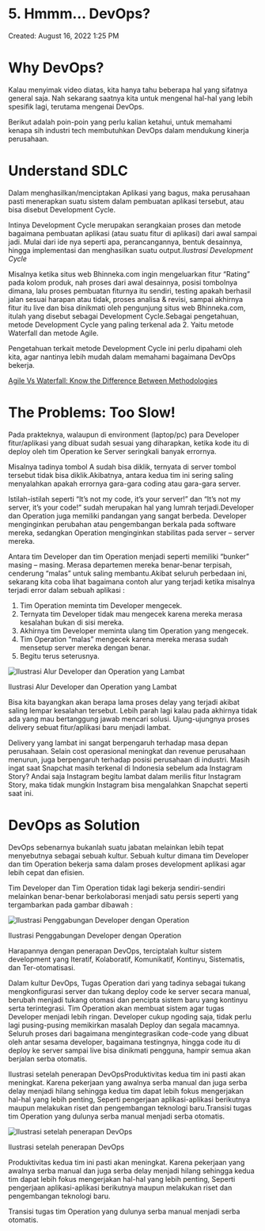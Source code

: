 # 5. Hmmm… DevOps?

Created: August 16, 2022 1:25 PM

# ****Why DevOps?****

Kalau menyimak video diatas, kita hanya tahu beberapa hal yang sifatnya general saja. Nah sekarang saatnya kita untuk mengenal hal-hal yang lebih spesifik lagi, terutama mengenai DevOps. 

Berikut adalah poin-poin yang perlu kalian ketahui, untuk memahami kenapa sih industri tech membutuhkan DevOps dalam mendukung kinerja perusahaan.

# **Understand SDLC**

Dalam menghasilkan/menciptakan Aplikasi yang bagus, maka perusahaan pasti menerapkan suatu sistem dalam pembuatan aplikasi tersebut, atau bisa disebut Development Cycle. 

Intinya Development Cycle merupakan serangkaian proses dan metode bagaimana pembuatan aplikasi (atau suatu fitur di aplikasi) dari awal sampai jadi. Mulai dari ide nya seperti apa, perancangannya, bentuk desainnya, hingga implementasi dan menghasilkan suatu output.*Ilustrasi Development Cycle*

Misalnya ketika situs web Bhinneka.com ingin mengeluarkan fitur “Rating” pada kolom produk, nah proses dari awal desainnya, posisi tombolnya dimana, lalu proses pembuatan fiturnya itu sendiri, testing apakah berhasil jalan sesuai harapan atau tidak, proses analisa & revisi, sampai akhirnya fitur itu live dan bisa dinikmati oleh pengunjung situs web Bhinneka.com, itulah yang disebut sebagai Development Cycle.Sebagai pengetahuan, metode Development Cycle yang paling terkenal ada 2. Yaitu metode Waterfall dan metode Agile. 

Pengetahuan terkait metode Development Cycle ini perlu dipahami oleh kita, agar nantinya lebih mudah dalam memahami bagaimana DevOps bekerja.

[Agile Vs Waterfall: Know the Difference Between Methodologies](https://www.guru99.com/waterfall-vs-agile.html)

# **The Problems: Too Slow!**

Pada prakteknya, walaupun di environment (laptop/pc) para Developer fitur/aplikasi yang dibuat sudah sesuai yang diharapkan, ketika kode itu di deploy oleh tim Operation ke Server seringkali banyak errornya.  

Misalnya tadinya tombol A sudah bisa diklik, ternyata di server tombol tersebut tidak bisa diklik.Akibatnya, antara kedua tim ini sering saling menyalahkan apakah errornya gara-gara coding atau gara-gara server. 

Istilah-istilah seperti “It’s not my code, it’s your server!” dan “It’s not my server, it’s your code!” sudah merupakan hal yang lumrah terjadi.Developer dan Operation juga memiliki pandangan yang sangat berbeda. Developer menginginkan perubahan atau pengembangan berkala pada software mereka, sedangkan Operation menginginkan stabilitas pada server – server mereka. 

Antara tim Developer dan tim Operation menjadi seperti memiliki “bunker” masing – masing. Merasa departemen mereka benar-benar terpisah, cenderung “malas” untuk saling membantu.Akibat seluruh perbedaan ini, sekarang kita coba lihat bagaimana contoh alur yang terjadi ketika misalnya terjadi error dalam sebuah aplikasi :

1. Tim Operation meminta tim Developer mengecek.
2. Ternyata tim Developer tidak mau mengecek karena mereka merasa kesalahan bukan di sisi mereka.
3. Akhirnya tim Developer meminta ulang tim Operation yang mengecek.
4. Tim Operation “malas” mengecek karena mereka merasa sudah mensetup server mereka dengan benar.
5. Begitu terus seterusnya.

![Ilustrasi Alur Developer dan Operation yang Lambat](5%20Hmmm%E2%80%A6%20DevOps/Untitled.png)

Ilustrasi Alur Developer dan Operation yang Lambat

Bisa kita bayangkan akan berapa lama proses delay yang terjadi akibat saling lempar kesalahan tersebut. Lebih parah lagi kalau pada akhirnya tidak ada yang mau bertanggung jawab mencari solusi. Ujung-ujungnya proses delivery sebuat fitur/aplikasi baru menjadi lambat.

Delivery yang lambat ini sangat berpengaruh terhadap masa depan perusahaan. Selain cost operasional meningkat dan revenue perusahaan menurun, juga berpengaruh terhadap posisi perusahaan di industri. Masih ingat saat Snapchat masih terkenal di Indonesia sebelum ada Instagram Story? Andai saja Instagram begitu lambat dalam merilis fitur Instagram Story, maka tidak mungkin Instagram bisa mengalahkan Snapchat seperti saat ini.

# **DevOps as Solution**

DevOps sebenarnya bukanlah suatu jabatan melainkan lebih tepat menyebutnya sebagai sebuah kultur. Sebuah kultur dimana tim Developer dan tim Operation bekerja sama dalam proses development aplikasi agar lebih cepat dan efisien.

Tim Developer dan Tim Operation tidak lagi bekerja sendiri-sendiri melainkan benar-benar berkolaborasi menjadi satu persis seperti yang tergambarkan pada gambar dibawah :

![Ilustrasi Penggabungan Developer dengan Operation](5%20Hmmm%E2%80%A6%20DevOps/Untitled%201.png)

Ilustrasi Penggabungan Developer dengan Operation

Harapannya dengan penerapan DevOps, terciptalah kultur sistem development yang Iteratif, Kolaboratif, Komunikatif, Kontinyu, Sistematis, dan Ter-otomatisasi.

Dalam kultur DevOps, Tugas Operation dari yang tadinya sebagai tukang mengkonfigurasi server dan tukang deploy code ke server secara manual, berubah menjadi tukang otomasi dan pencipta sistem baru yang kontinyu serta terintegrasi. Tim Operation akan membuat sistem agar tugas Developer menjadi lebih ringan. Developer cukup ngoding saja, tidak perlu lagi pusing-pusing memikirkan masalah Deploy dan segala macamnya. Seluruh proses dari bagaimana mengintegrasikan code-code yang dibuat oleh antar sesama developer, bagaimana testingnya, hingga code itu di deploy ke server sampai live bisa dinikmati pengguna, hampir semua akan berjalan serba otomatis.

Ilustrasi setelah penerapan DevOpsProduktivitas kedua tim ini pasti akan meningkat. Karena pekerjaan yang awalnya serba manual dan juga serba delay menjadi hilang sehingga kedua tim dapat lebih fokus mengerjakan hal-hal yang lebih penting, Seperti pengerjaan aplikasi-aplikasi berikutnya maupun melakukan riset dan pengembangan teknologi baru.Transisi tugas tim Operation yang dulunya serba manual menjadi serba otomatis.

![Ilustrasi setelah penerapan DevOps](5%20Hmmm%E2%80%A6%20DevOps/Untitled%202.png)

Ilustrasi setelah penerapan DevOps

Produktivitas kedua tim ini pasti akan meningkat. Karena pekerjaan yang awalnya serba manual dan juga serba delay menjadi hilang sehingga kedua tim dapat lebih fokus mengerjakan hal-hal yang lebih penting, Seperti pengerjaan aplikasi-aplikasi berikutnya maupun melakukan riset dan pengembangan teknologi baru.

Transisi tugas tim Operation yang dulunya serba manual menjadi serba otomatis.